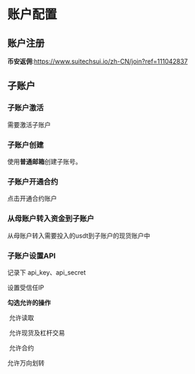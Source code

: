 # 账户配置

## 账户注册

**币安返佣**:https://www.suitechsui.io/zh-CN/join?ref=111042837



## 子账户

### 子账户激活

需要激活子账户



### 子账户创建

使用**普通邮箱**创建子账号。



### 子账户开通合约

点击开通合约账户



### 从母账户转入资金到子账户

从母账户转入需要投入的usdt到子账户的现货账户中



### 子账户设置API

记录下 api_key、api_secret

设置受信任IP

**勾选允许的操作** 

​	允许读取

​    允许现货及杠杆交易

​    允许合约

   允许万向划转



